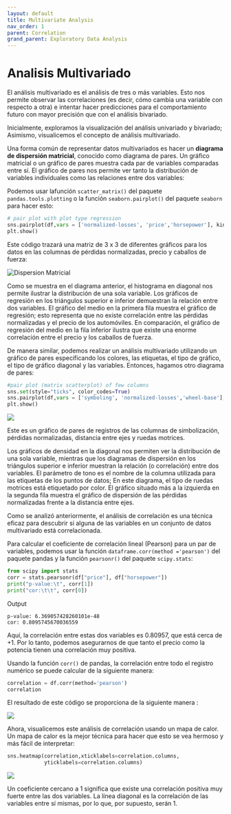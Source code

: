 ```yaml
---
layout: default
title: Multivariate Analysis
nav_order: 1
parent: Correlation
grand_parent: Exploratory Data Analysis
---
```


# Analisis Multivariado

El análisis multivariado es el análisis de tres o más variables. Esto nos permite observar las correlaciones (es decir, cómo cambia una variable con respecto a otra) e intentar hacer predicciones para el comportamiento futuro con mayor precisión que con el análisis bivariado.

Inicialmente, exploramos la visualización del análisis univariado y bivariado; Asimismo, visualicemos el concepto de análisis multivariado.

Una forma común de representar datos multivariados es hacer un **diagrama de dispersión matricial**, conocido como diagrama de pares. Un gráfico matricial o un gráfico de pares muestra cada par de variables comparadas entre sí. El gráfico de pares nos permite ver tanto la distribución de variables individuales como las relaciones entre dos variables:

Podemos usar lafunción `scatter_matrix()` del paquete `pandas.tools.plotting` o la función `seaborn.pairplot()` del paquete `seaborn` para hacer esto:

```python
# pair plot with plot type regression
sns.pairplot(df,vars = ['normalized-losses', 'price','horsepower'], kind="reg")
plt.show()
```
Este código trazará una matriz de 3 x 3 de diferentes gráficos para los datos en las columnas de pérdidas normalizadas, precio y caballos de fuerza:

![Dispersion Matricial](https://fer78docs.github.io/assets/images/multivariado.webp)

Como se muestra en el diagrama anterior, el histograma en diagonal nos permite ilustrar la distribución de una sola variable. Los gráficos de regresión en los triángulos superior e inferior demuestran la relación entre dos variables. El gráfico del medio en la primera fila muestra el gráfico de regresión; esto representa que no existe correlación entre las pérdidas normalizadas y el precio de los automóviles. En comparación, el gráfico de regresión del medio en la fila inferior ilustra que existe una enorme correlación entre el precio y los caballos de fuerza.

De manera similar, podemos realizar un análisis multivariado utilizando un gráfico de pares especificando los colores, las etiquetas, el tipo de gráfico, el tipo de gráfico diagonal y las variables. Entonces, hagamos otro diagrama de pares:

```python
#pair plot (matrix scatterplot) of few columns 
sns.set(style="ticks", color_codes=True)
sns.pairplot(df,vars = ['symboling', 'normalized-losses','wheel-base'], hue="drive-wheels")
plt.show()
```

![](https://fer78docs.github.io/assets/images/analisis_multivariado.webp)

Este es un gráfico de pares de registros de las columnas de simbolización, pérdidas normalizadas, distancia entre ejes y ruedas motrices.

Los gráficos de densidad en la diagonal nos permiten ver la distribución de una sola variable, mientras que los diagramas de dispersión en los triángulos superior e inferior muestran la relación (o correlación) entre dos variables. El parámetro de tono es el nombre de la columna utilizada para las etiquetas de los puntos de datos; En este diagrama, el tipo de ruedas motrices está etiquetado por color. El gráfico situado más a la izquierda en la segunda fila muestra el gráfico de dispersión de las pérdidas normalizadas frente a la distancia entre ejes.

Como se analizó anteriormente, el análisis de correlación es una técnica eficaz para descubrir si alguna de las variables en un conjunto de datos multivariado está correlacionada. 

Para calcular el coeficiente de correlación lineal (Pearson) para un par de variables, podemos usar la función `dataframe.corr(method ='pearson')` del paquete pandas y la función `pearsonr()` del paquete `scipy.stats`:

```python
from scipy import stats
corr = stats.pearsonr(df["price"], df["horsepower"])
print("p-value:\t", corr[1])
print("cor:\t\t", corr[0])
```
Output
```
p-value: 6.369057428260101e-48 
cor: 0.8095745670036559
```
Aquí, la correlación entre estas dos variables es 0.80957, que está cerca de +1. Por lo tanto, podemos asegurarnos de que tanto el precio como la potencia tienen una correlación muy positiva.

Usando la función `corr()` de pandas, la correlación entre todo el registro numérico se puede calcular de la siguiente manera:

```python
correlation = df.corr(method='pearson')
correlation
```

El resultado de este código se proporciona de la siguiente manera :

![](https://fer78docs.github.io/assets/images/corr_method_pearson.webp)

Ahora, visualicemos este análisis de correlación usando un mapa de calor. Un mapa de calor es la mejor técnica para hacer que esto se vea hermoso y más fácil de interpretar:

```python
sns.heatmap(correlation,xticklabels=correlation.columns,
            yticklabels=correlation.columns)
```

![](https://fer78docs.github.io/assets/images/mapa_de_calor.webp)

Un coeficiente cercano a 1 significa que existe una correlación positiva muy fuerte entre las dos variables. La línea diagonal es la correlación de las variables entre sí mismas, por lo que, por supuesto, serán 1.

